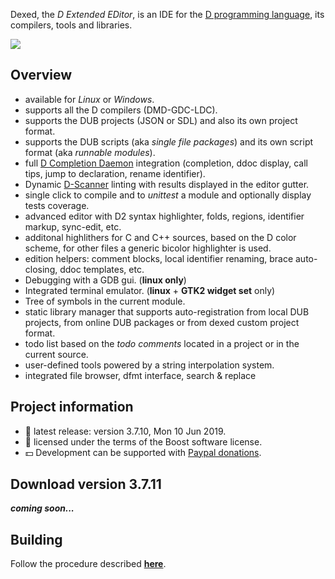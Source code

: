 Dexed, the _D Extended EDitor_, is an IDE for the [D programming language](https://dlang.org), its compilers, tools and libraries.

![](https://basile.b.gitlab.io/dexed/img/coedit_kde4_thumb.png)

## Overview

- available for _Linux_ or _Windows_.
- supports all the D compilers (DMD-GDC-LDC).
- supports the DUB projects (JSON or SDL) and also its own project format.
- supports the DUB scripts (aka _single file packages_) and its own script format (aka _runnable modules_).
- full [D Completion Daemon](https://github.com/dlang-community/DCD) integration (completion, ddoc display, call tips, jump to declaration, rename identifier).
- Dynamic [D-Scanner](https://github.com/dlang-community/D-Scanner) linting with results displayed in the editor gutter.
- single click to compile and to _unittest_ a module and optionally display tests coverage.
- advanced editor with D2 syntax highlighter, folds, regions, identifier markup, sync-edit, etc.
- additonal highlithers for C and C++ sources, based on the D color scheme, for other files a generic bicolor highlighter is used.
- edition helpers: comment blocks, local identifier renaming, brace auto-closing, ddoc templates, etc.
- Debugging with a GDB gui. (**linux only**)
- Integrated terminal emulator. (**linux** + **GTK2 widget set** only)
- Tree of symbols in the current module.
- static library manager that supports auto-registration from local DUB projects, from online DUB packages or from dexed custom project format.
- todo list based on the _todo comments_ located in a project or in the current source.
- user-defined tools powered by a string interpolation system.
- integrated file browser, dfmt interface, search & replace  <!--, [discover more in the manual](https://basile-z.github.io/dexed/).-->

## Project information

- :bookmark: latest release: version 3.7.10, Mon 10 Jun 2019.
- :scroll: licensed under the terms of the Boost software license.
- :dollar: Development can be supported with [Paypal donations](https://www.paypal.com/cgi-bin/webscr?cmd=_s-xclick&hosted_button_id=AQDJVC39PJF7J).

## Download version 3.7.11

***coming soon...***

<!--
Download the zipped binaries or the zip that contains the setup program for you platform:

- :package: [setup program for Linux 64 bit](https://github.com/Basile-z/dexed/releases/download/v3.7.10/dexed.3.7.10.linux64.setup.zip)
- :package: [binaries for Linux 64 bit](https://github.com/Basile-z/dexed/releases/download/v3.7.10/dexed.3.7.10.linux64.zip)
- :package: [setup program for Windows 64 bit](https://github.com/Basile-z/dexed/releases/download/v3.7.10/dexed.3.7.10.win64.setup.zip)
- :package: [binaries for Windows 64 bit](https://github.com/Basile-z/dexed/releases/download/v3.7.10/dexed.3.7.10.win64.zip)
- :package: [rpm for Linux 64 bit](https://github.com/Basile-z/dexed/releases/download/v3.7.10/dexed-3.7.10-0.x86_64.rpm)
- :package: [deb for Linux 64 bit](https://github.com/Basile-z/dexed/releases/download/v3.7.10/dexed-3.7.10.amd64.deb)

The _zip_ archives allow to move freely the files.
The _setup.zip_ archives contain a command line program that installs to predefined locations so that the software can be run without additional intervention.
The _deb_ and the _rpm_ packages are for those who prefer the official setup system of their linux systems.
FreeBSD (all archs), Linux (32 bit) and Windows (32 bit) versions must be [built manually](https://basile.b.gitlab.io/dexed/build.html).

[**See this page**](https://basile-z.github.io/dexed/setup.html) for more information about the setup.
-->

## Building

Follow the procedure described [**here**](https://basile.b.gitlab.io/dexed/build.html).
